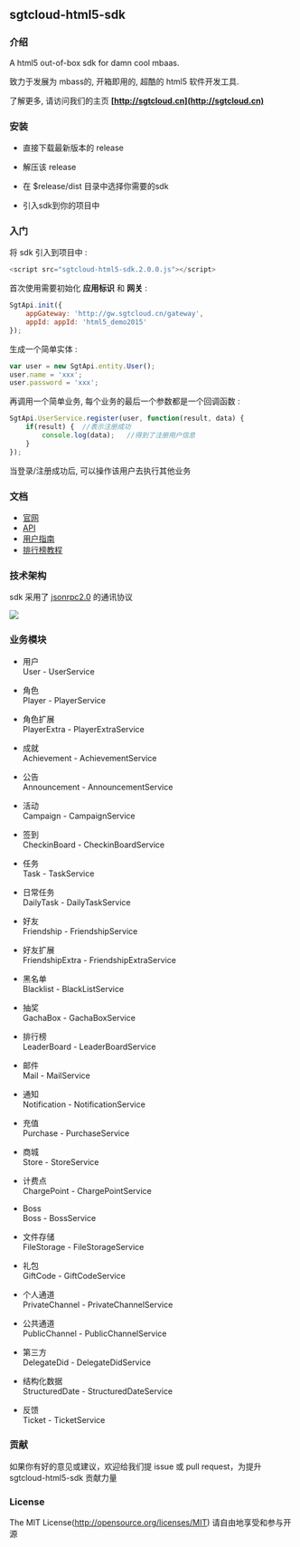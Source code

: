 ## sgtcloud-html5-sdk

### 介绍

A html5 out-of-box sdk for damn cool mbaas.

致力于发展为 mbass的, 开箱即用的, 超酷的 html5 软件开发工具.

了解更多, 请访问我们的主页 **[http://sgtcloud.cn](http://sgtcloud.cn)**

### 安装

* 直接下载最新版本的 release

* 解压该 release

* 在 $release/dist 目录中选择你需要的sdk

* 引入sdk到你的项目中

### 入门

将 sdk 引入到项目中 :

```javascript
<script src="sgtcloud-html5-sdk.2.0.0.js"></script>
```

首次使用需要初始化 **应用标识** 和 **网关** :

```javascript
SgtApi.init({
    appGateway: 'http://gw.sgtcloud.cn/gateway',
    appId: appId: 'html5_demo2015'
});
```

生成一个简单实体 :

```javascript
var user = new SgtApi.entity.User();
user.name = 'xxx';
user.password = 'xxx';
```

再调用一个简单业务, 每个业务的最后一个参数都是一个回调函数 :

```javascript
SgtApi.UserService.register(user, function(result, data) {
    if(result) {  //表示注册成功
        console.log(data);   //得到了注册用户信息
    }
});
```

当登录/注册成功后, 可以操作该用户去执行其他业务

### 文档

* [官网](http://sgtcloud.cn)
* [API]() 
* [用户指南](http://sgtcloud.gitbooks.io/sgtcloud-html5-sdk/content/) 
* [排行榜教程](http://sgtcloud.cn/tutorials/) 

### 技术架构

sdk 采用了 [jsonrpc2.0](http://www.jsonrpc.org/) 的通讯协议

![](http://blog.espol.edu.ec/taws/files/2009/01/jrj2.jpg)

### 业务模块

* 用户  
User - UserService

* 角色  
Player - PlayerService

* 角色扩展  
PlayerExtra - PlayerExtraService

* 成就  
Achievement - AchievementService

* 公告  
Announcement - AnnouncementService

* 活动  
Campaign - CampaignService

* 签到  
CheckinBoard - CheckinBoardService
 
* 任务  
Task -  TaskService

* 日常任务  
DailyTask - DailyTaskService

* 好友  
Friendship - FriendshipService

* 好友扩展  
FriendshipExtra - FriendshipExtraService

* 黑名单  
Blacklist - BlackListService

* 抽奖  
GachaBox - GachaBoxService

* 排行榜  
LeaderBoard - LeaderBoardService

* 邮件  
Mail - MailService

* 通知  
Notification - NotificationService

* 充值  
Purchase - PurchaseService

* 商城  
Store - StoreService

* 计费点  
ChargePoint - ChargePointService

* Boss  
Boss - BossService

* 文件存储  
FileStorage - FileStorageService

* 礼包  
GiftCode - GiftCodeService

* 个人通道  
PrivateChannel - PrivateChannelService

* 公共通道  
PublicChannel - PublicChannelService

* 第三方  
DelegateDid - DelegateDidService

* 结构化数据  
StructuredDate - StructuredDateService

* 反馈  
Ticket - TicketService

### 贡献

如果你有好的意见或建议，欢迎给我们提 issue 或 pull request，为提升 sgtcloud-html5-sdk 贡献力量

### License
    
The MIT License(http://opensource.org/licenses/MIT) 请自由地享受和参与开源

